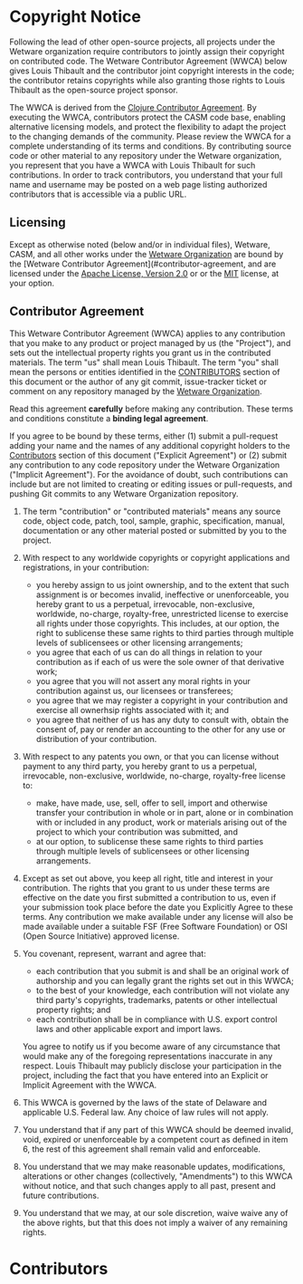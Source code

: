 # Copyright Notice

Following the lead of other open-source projects, all projects under
the Wetware organization require contributors to jointly assign their
copyright on contributed code.  The Wetware Contributor Agreement (WWCA) below gives
Louis Thibault and the contributor joint copyright interests in the code;
the contributor retains copyrights while also granting those rights to
Louis Thibault as the open-source project sponsor.

The WWCA is derived from the [Clojure Contributor Agreement](https://clojure.org/dev/contributor_agreement).
By executing the WWCA, contributors protect the CASM code base, enabling alternative licensing models,
and protect the flexibility to adapt the project to the changing demands of the community.  Please review
the WWCA for a complete understanding of its terms and conditions.  By contributing source code or other material
to any repository under the Wetware organization, you represent that you have a WWCA with Louis Thibault for such contributions.
In order to track contributors, you understand that your full name and username may be posted on a web page listing
authorized contributors that is accessible via a public URL.

## Licensing

Except as otherwise noted (below and/or in individual files), Wetware, CASM, and all other
works under the [Wetware Organization](https://github.com/wetware) are bound by the
[Wetware Contributor Agreement](#contributor-agreement, and are licensed under the [Apache License, Version 2.0](http://www.apache.org/licenses/LICENSE-2.0)
or  or the [MIT](http://opensource.org/licenses/MIT) license, at your option.

## Contributor Agreement

This Wetware Contributor Agreement (WWCA) applies to any contribution that you make to any product or project managed by us (the "Project"),
and sets out the intellectual property rights you grant us in the contributed materials.  The term "us" shall mean Louis Thibault.
The term "you" shall mean the persons or entities identified in the [CONTRIBUTORS](#contributors) section of this document or the author of any git commit,
issue-tracker ticket or comment on any repository managed by the [Wetware Organization](http://github.com/wetware).

Read this agreement **carefully** before making any contribution.  These terms and conditions constitute a **binding legal agreement**.

If you agree to be bound by these terms, either (1) submit a pull-request adding your name and the names of any additional copyright holders
to the [Contributors](#contributors) section of this document ("Explicit Agreement") or (2) submit any contribution to any code repository under the Wetware Organization ("Implicit Agreement").
For the avoidance of doubt, such contributions can include but are not limited to creating or editing issues or pull-requests, and pushing Git commits
to any Wetware Organization repository.

1. The term "contribution" or "contributed materials" means any source code, object code, patch, tool, sample, graphic, specification, manual, documentation
or any other material posted or submitted by you to the project.

2. With respect to any worldwide copyrights or copyright applications and registrations, in your contribution:

    - you hereby assign to us joint ownership, and to the extent that such assignment is or becomes invalid, ineffective or unenforceable, you hereby grant to us
    a perpetual, irrevocable, non-exclusive, worldwide, no-charge, royalty-free, unrestricted license to exercise all rights under those copyrights.  This
    includes, at our option, the right to sublicense these same rights to third parties through multiple levels of sublicensees or other licensing arrangements;
    - you agree that each of us can do all things in relation to your contribution as if each of us were the sole owner of that derivative work;
    - you agree that you will not assert any moral rights in your contribution against us, our licensees or transferees;
    - you agree that we may register a copyright in your contribution and exercise all ownerhsip rights associated with it; and
    - you agree that neither of us has any duty to consult with, obtain the consent of, pay or render an accounting to the other for any use or distribution of your
    contribution.

3. With respect to any patents you own, or that you can license without payment to any third party, you hereby grant to us a perpetual, irrevocable, non-exclusive,
worldwide, no-charge, royalty-free license to:

    - make, have made, use, sell, offer to sell, import and otherwise transfer your contribution in whole or in part, alone or in combination with or included in
    any product, work or materials arising out of the project to which your contribution was submitted, and
    - at our option, to sublicense these same rights to third parties through multiple levels of sublicensees or other licensing arrangements.

4. Except as set out above, you keep all right, title and interest in your contribution.  The rights that you grant to us under these terms are effective on the date
you first submitted a contribution to us, even if your submission took place before the date you Explicitly Agree to these terms.  Any contribution we make available
under any license will also be made available under a suitable FSF (Free Software Foundation) or OSI (Open Source Initiative) approved license.

5. You covenant, represent, warrant and agree that:

    - each contribution that you submit is and shall be an original work of authorship and you can legally grant the rights set out in this WWCA;
    - to the best of your knowledge, each contribution will not violate any third party's copyrights, trademarks, patents or other intellectual property rights; and
    - each contribution shall be in compliance with U.S. export control laws and other applicable export and import laws.
  
    You agree to notify us if you become aware of any circumstance that would make any of the foregoing representations inaccurate in any respect.
    Louis Thibault may publicly disclose your participation in the project, including the fact that you have entered into an Explicit or Implicit Agreement with the WWCA.

6. This WWCA is governed by the laws of the state of Delaware and applicable U.S. Federal law.  Any choice of law rules will not apply.

7. You understand that if any part of this WWCA should be deemed invalid, void, expired or unenforceable by a competent court as defined in item 6, the rest of 
this agreement shall remain valid and enforceable.

9. You understand that we may make reasonable updates, modifications, alterations or other changes (collectively, "Amendments") to this WWCA without notice, and that such changes apply to all past, present and future contributions.

10. You understand that we may, at our sole discretion, waive waive any of the above rights, but that this does not imply a waiver of any remaining rights.

# Contributors
